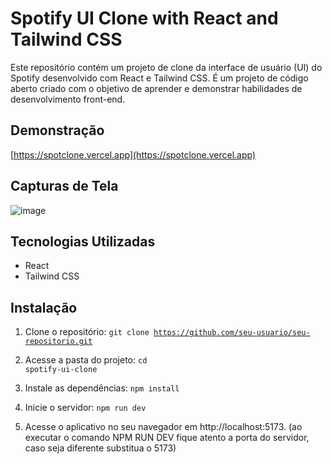 # Spotify UI Clone with React and Tailwind CSS

Este repositório contém um projeto de clone da interface de usuário (UI) do Spotify desenvolvido com React e Tailwind CSS. É um projeto de código aberto criado com o objetivo de aprender e demonstrar habilidades de desenvolvimento front-end.

## Demonstração
[https://spotclone.vercel.app](https://spotclone.vercel.app)

## Capturas de Tela
![image](https://github.com/AlexandreTonin/spotify-ui-clone/assets/107586000/59d160b1-ee0b-483c-ae6f-ad4d2d61a23e)

## Tecnologias Utilizadas

- React
- Tailwind CSS

## Instalação

1. Clone o repositório:
   <code>git clone https://github.com/seu-usuario/seu-repositorio.git</code>

2. Acesse a pasta do projeto:
  <code>cd spotify-ui-clone</code>

3. Instale as dependências:
<code>npm install</code>

4. Inicie o servidor:
<code>npm run dev</code>

5. Acesse o aplicativo no seu navegador em http://localhost:5173. (ao executar o comando NPM RUN DEV fique atento a porta do servidor, caso seja diferente substitua o 5173)




